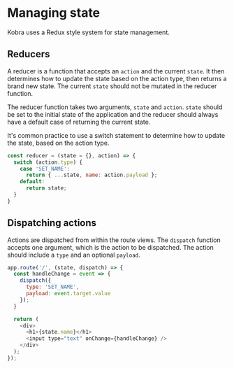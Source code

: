 # Managing state

Kobra uses a Redux style system for state management.

## Reducers

A reducer is a function that accepts an `action` and the current `state`. It then determines how to update the state based on the action type, then returns a brand new state. The current `state` should not be mutated in the reducer function.

The reducer function takes two arguments, `state` and `action`. `state` should be set to the initial state of the application and the reducer should always have a default case of returning the current state.

It's common practice to use a switch statement to determine how to update the state, based on the action type.

```js
const reducer = (state = {}, action) => {
  switch (action.type) {
    case 'SET_NAME':
      return { ...state, name: action.payload };
    default:
      return state;
  }
}
```

## Dispatching actions

Actions are dispatched from within the route views. The `dispatch` function accepts one argument, which is the action to be dispatched. The action should include a `type` and an optional `payload`.

```js
app.route('/', (state, dispatch) => {
  const handleChange = event => {
    dispatch({
      type: 'SET_NAME',
      payload: event.target.value
    });
  }

  return (
    <div>
      <h1>{state.name}</h1>
      <input type="text" onChange={handleChange} />
    </div>
  );
});
```
